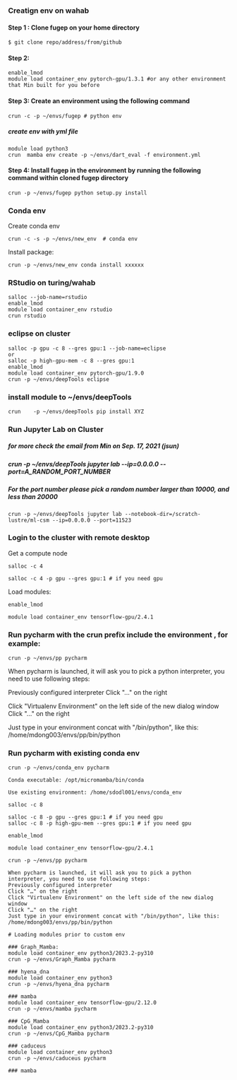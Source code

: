 ### Creatign env on wahab
#### Step 1 : Clone fugep on your home directory
```
$ git clone repo/address/from/github
```
#### Step 2: 
```
enable_lmod
module load container_env pytorch-gpu/1.3.1 #or any other environment that Min built for you before
```
#### Step 3: Create an environment using the following command
```
crun -c -p ~/envs/fugep # python env
```

##### create env with yml file
```
module load python3
crun  mamba env create -p ~/envs/dart_eval -f environment.yml
```
#### Step 4: Install fugep in the environment by running the following command within cloned fugep directory
```
crun -p ~/envs/fugep python setup.py install
```
### Conda env
Create conda env
```
crun -c -s -p ~/envs/new_env  # conda env
```
Install package:

```
crun -p ~/envs/new_env conda install xxxxxx
```


### RStudio on turing/wahab
```
salloc --job-name=rstudio
enable_lmod
module load container_env rstudio
crun rstudio
```

### eclipse on cluster
```
salloc -p gpu -c 8 --gres gpu:1 --job-name=eclipse
or
salloc -p high-gpu-mem -c 8 --gres gpu:1
enable_lmod
module load container_env pytorch-gpu/1.9.0
crun -p ~/envs/deepTools eclipse
```

### install module to ~/envs/deepTools
```
crun    -p ~/envs/deepTools pip install XYZ
```

### Run Jupyter Lab on Cluster
##### for more check the email from Min on Sep. 17, 2021 (jsun)
##### crun -p ~/envs/deepTools jupyter lab --ip=0.0.0.0 --port=A_RANDOM_PORT_NUMBER
##### For the port number please pick a random number larger than 10000, and less than 20000
```
crun -p ~/envs/deepTools jupyter lab --notebook-dir=/scratch-lustre/ml-csm --ip=0.0.0.0 --port=11523

```



### Login to the cluster with remote desktop
Get a compute node
 
```
salloc -c 4
```

```
salloc -c 4 -p gpu --gres gpu:1 # if you need gpu
```
 

Load modules:
 
```
enable_lmod

module load container_env tensorflow-gpu/2.4.1
```
 ### Run pycharm with the crun prefix include the environment , for example:
 
```
crun -p ~/envs/pp pycharm
```
 

When pycharm is launched, it will ask you to pick a python interpreter, you need to use following steps:

Previously configured interpreter
Click "…" on the right

Click "Virtualenv Environment" on the left side of the new dialog window
Click "…" on the right

Just type in your environment concat with "/bin/python", like this:
/home/mdong003/envs/pp/bin/python


### Run pycharm with existing conda env
```
crun -p ~/envs/conda_env pycharm

Conda executable: /opt/micromamba/bin/conda

Use existing environment: /home/sdodl001/envs/conda_env
```

```
salloc -c 8

salloc -c 8 -p gpu --gres gpu:1 # if you need gpu
salloc -c 8 -p high-gpu-mem --gres gpu:1 # if you need gpu
```
```
enable_lmod

module load container_env tensorflow-gpu/2.4.1
```
```
crun -p ~/envs/pp pycharm
```
```
When pycharm is launched, it will ask you to pick a python interpreter, you need to use following steps:
Previously configured interpreter
Click "…" on the right
Click "Virtualenv Environment" on the left side of the new dialog window
Click "…" on the right
Just type in your environment concat with "/bin/python", like this:
/home/mdong003/envs/pp/bin/python
```

```
# Loading modules prior to custom env

### Graph_Mamba:
module load container_env python3/2023.2-py310
crun -p ~/envs/Graph_Mamba pycharm

### hyena_dna
module load container_env python3
crun -p ~/envs/hyena_dna pycharm

### mamba
module load container_env tensorflow-gpu/2.12.0
crun -p ~/envs/mamba pycharm

### CpG_Mamba
module load container_env python3/2023.2-py310
crun -p ~/envs/CpG_Mamba pycharm

### caduceus
module load container_env python3
crun -p ~/envs/caduceus pycharm

### mamba
```
 
